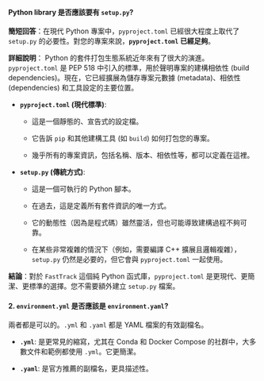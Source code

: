 
#### Python library 是否應該要有 `setup.py`?

**簡短回答**：在現代 Python 專案中，`pyproject.toml` 已經很大程度上取代了 `setup.py` 的必要性。對您的專案來說，**`pyproject.toml` 已經足夠**。

**詳細說明**： Python 的套件打包生態系統近年來有了很大的演進。`pyproject.toml` 是 PEP 518 中引入的標準，用於聲明專案的建構相依性 (build dependencies)。現在，它已經擴展為儲存專案元數據 (metadata)、相依性 (dependencies) 和工具設定的主要位置。

- **`pyproject.toml` (現代標準)**:
    
    - 這是一個靜態的、宣告式的設定檔。
        
    - 它告訴 `pip` 和其他建構工具 (如 `build`) 如何打包您的專案。
        
    - 幾乎所有的專案資訊，包括名稱、版本、相依性等，都可以定義在這裡。
        
- **`setup.py` (傳統方式)**:
    
    - 這是一個可執行的 Python 腳本。
        
    - 在過去，這是定義所有套件資訊的唯一方式。
        
    - 它的動態性（因為是程式碼）雖然靈活，但也可能導致建構過程不夠可靠。
        
    - 在某些非常複雜的情況下（例如，需要編譯 C++ 擴展且邏輯複雜），`setup.py` 仍然是必要的，但它會與 `pyproject.toml` 一起使用。
        

**結論**：對於 `FastTrack` 這個純 Python 函式庫，`pyproject.toml` 是更現代、更簡潔、更標準的選擇。您不需要額外建立 `setup.py` 檔案。

#### 2. `environment.yml` 是否應該是 `environment.yaml`?

兩者都是可以的。`.yml` 和 `.yaml` 都是 YAML 檔案的有效副檔名。

- **`.yml`**: 是更常見的縮寫，尤其在 Conda 和 Docker Compose 的社群中，大多數文件和範例都使用 `.yml`。它更簡潔。
    
- **`.yaml`**: 是官方推薦的副檔名，更具描述性。